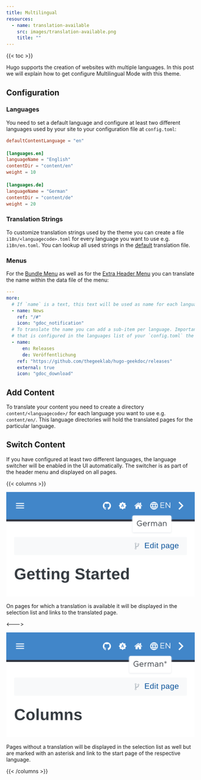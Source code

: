 ```yaml
---
title: Multilingual
resources:
  - name: translation-available
    src: images/translation-available.png
    title: ""
---
```


{{< toc >}}

Hugo supports the creation of websites with multiple languages. In this post we will explain how to get configure Multilingual Mode with this theme.

## Configuration

### Languages

You need to set a default language and configure at least two different languages used by your site to your configuration file at `config.toml`:

```Toml
defaultContentLanguage = "en"

[languages.en]
languageName = "English"
contentDir = "content/en"
weight = 10

[languages.de]
languageName = "German"
contentDir = "content/de"
weight = 20
```

### Translation Strings

To customize translation strings used by the theme you can create a file `i18n/<languagecode>.toml` for every language you want to use e.g. `i18n/en.toml`. You can lookup all used strings in the [default](https://github.com/thegeeklab/hugo-geekdoc/blob/main/i18n/en.yaml) translation file.

### Menus

For the [Bundle Menu](/usage/menus/#bundle-menu) as well as for the [Extra Header Menu](/usage/menus/#extra-header-menu) you can translate the name within the data file of the menu:

```YAML
---
more:
  # If `name` is a text, this text will be used as name for each language.
  - name: News
    ref: "/#"
    icon: "gdoc_notification"
  # To translate the name you can add a sub-item per language. Important: If you miss a language key
  # that is configured in the languages list of your `config.toml` the name will be empty for this language!
  - name:
      en: Releases
      de: Veröffentlichung
    ref: "https://github.com/thegeeklab/hugo-geekdoc/releases"
    external: true
    icon: "gdoc_download"
```

## Add Content

To translate your content you need to create a directory `content/<languagecode>/` for each language you want to use e.g. `content/en/`. This language directories will hold the translated pages for the particular language.

## Switch Content

If you have configured at least two different languages, the language switcher will be enabled in the UI automatically. The switcher is as part of the header menu and displayed on all pages.

{{< columns >}}

[![Beach Color Palette](images/translation-available.png)](images/translation-available.png)

On pages for which a translation is available it will be displayed in the selection list and links to the translated page.

<--->

[![Beach Color Palette](images/translation-not-available.png)](images/translation-not-available.png)

Pages without a translation will be displayed in the selection list as well but are marked with an asterisk and link to the start page of the respective language.

{{< /columns >}}
